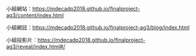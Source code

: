 小組網站：https://mdecadp2018.github.io/finalproject-ag3/content/index.html

小組網誌：https://mdecadp2018.github.io/finalproject-ag3/blog/index.html

小組投影片：https://mdecadp2018.github.io/finalproject-ag3/reveal/index.html#/

